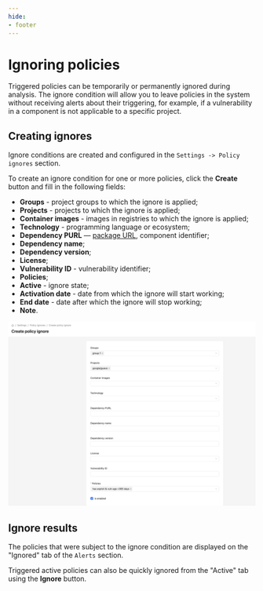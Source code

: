 ```yaml
---
hide:
- footer
---
```


# Ignoring policies

Triggered policies can be temporarily or permanently ignored during analysis. The ignore condition will allow you to leave policies in the system without receiving alerts about their triggering, for example, if a vulnerability in a component is not applicable to a specific project.

## Creating ignores

Ignore conditions are created and configured in the `Settings -> Policy ignores` section.

To create an ignore condition for one or more policies, click the **Create** button and fill in the following fields:

- **Groups** - project groups to which the ignore is applied;
- **Projects** - projects to which the ignore is applied;
- **Container images** - images in registries to which the ignore is applied;
- **Technology** - programming language or ecosystem;
- **Dependency PURL** — [package URL](https://github.com/package-url/purl-spec), component identifier;
- **Dependency name**;
- **Dependency version**;
- **License**;
- **Vulnerability ID** - vulnerability identifier;
- **Policies**;
- **Active** - ignore state;
- **Activation date** - date from which the ignore will start working;
- **End date** - date after which the ignore will stop working;
- **Note**.

![Ignore example](/assets/img/ignore-en.png)

## Ignore results

The policies that were subject to the ignore condition are displayed on the "Ignored" tab of the `Alerts` section.

Triggered active policies can also be quickly ignored from the "Active" tab using the **Ignore** button.
